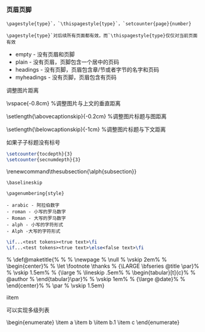### 页眉页脚

```
\pagestyle{type}`，`\thispagestyle{type}`，`setcounter{page}{number}
```

```
\pagestyle{type}`对后续所有页面都有效，而`\thispagestyle{type}仅仅对当前页面有效
```

- empty - 没有页眉和页脚
- plain - 没有页眉，页脚包含一个居中的页码
- headings - 没有页脚，页眉包含章/节或者字节的名字和页码
- myheadings - 没有页脚，页眉包含有页码



调整图片距离

\vspace{-0.8cm}  %调整图片与上文的垂直距离

\setlength{\abovecaptionskip}{-0.2cm}  %调整图片标题与图距离

\setlength{\belowcaptionskip}{-1cm}  %调整图片标题与下文距离



如果子子标题没有标号

```tex
\setcounter{tocdepth}{3}
\setcounter{secnumdepth}{3}
```



\renewcommand\thesubsection{\alph{subsection}}



```
\baselineskip
```



```
\pagenumbering{style}

- arabic - 阿拉伯数字
- roman - 小写的罗马数字
- Roman - 大写的罗马数字
- alph - 小写的字符形式
- Alph -大写的字符形式
```

  



```tex
\if...<test tokens><true text>\fi
\if...<test tokens><true text>\else<false text>\fi
```





% \def\@maketitle{%
% %   \newpage
%   \null
%   \vskip 2em%
%   \begin{center}%
%   \let \footnote \thanks
%     {\LARGE \bfseries \@title \par}%
%     \vskip 1.5em%
%     {\large
%       \lineskip .5em%
%       \begin{tabular}[t]{c}%
%         \@author
%       \end{tabular}\par}%
%     \vskip 1em%
%     {\large \@date}%
%   \end{center}%
%   \par
%   \vskip 1.5em}







iitem

可以实现多级列表

\begin{enumerate}
\item a
\item b
  \iitem b.1
\item c
\end{enumerate}

